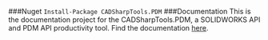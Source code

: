 ###Nuget 
``` Install-Package CADSharpTools.PDM ```
###Documentation
This is the documentation project for the CADSharpTools.PDM, a SOLIDWORKS API and PDM API productivity tool. 
Find the documentation [here](https://jliliamen.github.io/CADSharpToolsPDMDocs/html/d594e155-da23-4f32-85ec-b90466286d00.htm).
